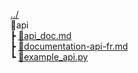  [../](../README.md)\
 📂api\
 ┣ [📜api_doc.md](api/api_doc.md)\
 ┣ [📜documentation-api-fr.md](api/documentation-api-fr.md)\
 ┗ [📜example_api.py](api/example_api.py)